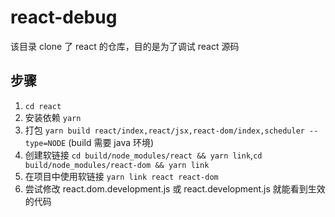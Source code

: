 # react-debug

该目录 clone 了 react 的仓库，目的是为了调试 react 源码

## 步骤

1. `cd react`
2. 安装依赖 `yarn`
3. 打包 `yarn build react/index,react/jsx,react-dom/index,scheduler --type=NODE` (build 需要 java 环境)
4. 创建软链接 `cd build/node_modules/react && yarn link`,`cd build/node_modules/react-dom && yarn link`
5. 在项目中使用软链接 `yarn link react react-dom`
6. 尝试修改 react.dom.development.js 或 react.development.js 就能看到生效的代码
